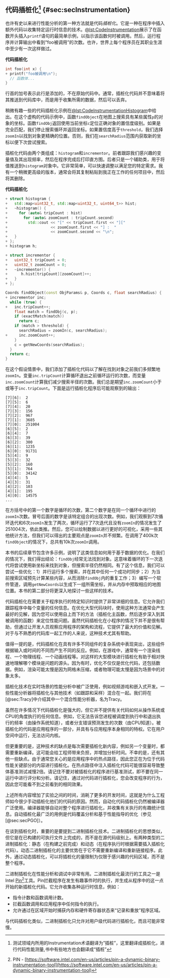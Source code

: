 
## 代码插桩化[^2] {#sec:secInstrumentation}

也许有史以来进行性能分析的第一种方法就是代码*插桩化*。它是一种在程序中插入额外代码以收集特定运行时信息的技术。[@lst:CodeInstrumentation](#CodeInstrumentation)展示了在函数开头插入`printf`语句的最简单示例，以指示该函数何时被调用。然后，运行程序并计算输出中看到“foo被调用”的次数。也许，世界上每个程序员在其职业生涯中至少有一次这样做过。

**代码插桩化**

```cpp
int foo(int x) {
+ printf("foo被调用\n");
  // 函数体...
}
```

行首的加号表示此行是添加的，不在原始代码中。通常，插桩化代码并不意味着将其推送到代码库中，而是用于收集所需的数据，然后可以丢弃。

稍微有趣一些的代码插桩化示例在[@lst:CodeInstrumentationHistogram](#CodeInstrumentationHistogram)中给出。在这个虚构的代码示例中，函数`findObject`在地图上搜索具有某些属性`p`的对象的坐标。函数`findObj`返回使用当前坐标`c`定位正确对象的置信度级别。如果是完全匹配，我们停止搜索循环并返回坐标。如果置信度高于`threshold`，我们选择`zoomIn`以找到对象更精确的位置。否则，我们在`searchRadius`范围内获取新的坐标以便下次尝试搜索。

插桩化代码由两个类组成：`histogram`和`incrementor`。前者跟踪我们感兴趣的变量值及其出现频率，然后在程序完成后打印直方图。后者只是一个辅助类，用于将值推送到`histogram`对象中。它非常简单，可以快速调整以满足您的特定需求。我有一个稍微更高级的版本，通常会将其复制粘贴到我正在工作的任何项目中，然后将其删除。

**代码插桩化**

```cpp
+ struct histogram {
+   std::map<uint32_t, std::map<uint32_t, uint64_t>> hist;
+   ~histogram() {
+     for (auto& tripCount : hist)
+       for (auto& zoomCount : tripCount.second)
+         std::cout << "[" << tripCount.first << "][" 
+                   << zoomCount.first << "] :  " 
+                   << zoomCount.second << "\n";
+   }
+ };
+ histogram h;

+ struct incrementor {
+   uint32_t tripCount = 0;
+   uint32_t zoomCount = 0;
+   ~incrementor() {
+ 	   h.hist[tripCount][zoomCount]++;
+   }
+ };

Coords findObject(const ObjParams& p, Coords c, float searchRadius) {
+ incrementor inc;
  while (true) {
+   inc.tripCount++;  
    float match = findObj(c, p);
    if (exactMatch(match))
      return c;   
    if (match > threshold) {
      searchRadius = zoomIn(c, searchRadius);
+     inc.zoomCount++;
    }
    c = getNewCoords(searchRadius);
  }
  return c;
}
```

在这个假设情景中，我们添加了插桩化代码以了解在找到对象之前我们多频繁地`zoomIn`。变量`inc.tripCount`计算循环退出之前循环运行的次数，而变量`inc.zoomCount`计算我们减少搜索半径的次数。我们总是期望`inc.zoomCount`小于或等于`inc.tripCount`。下面是运行插桩化程序后可能观察到的输出：

```
[7][6]:  2
[7][5]:  6
[7][4]:  20
[7][3]:  156
[7][2]:  967
[7][1]:  3685
[7][0]:  251004
[6][5]:  2
[6][4]:  7
[6][3]:  39
[6][2]:  300
[6][1]:  1235
[6][0]:  91731
[5][4]:  9
[5][3]:  32
[5][2]:  160
[5][1]:  764
[5][0]:  34142
[4][4]:  5
[4][3]:  31
[4][2]:  103
[4][1]:  195
[4][0]:  14575
...
```

在方括号中的第一个数字是循环的次数，第二个数字是在同一个循环中进行的`zoomIn`次数。冒号后面的数字是该特定组合的出现次数。例如，我们观察到7次循环迭代和6次`zoomIn`发生了两次，循环运行了7次迭代且没有`zoomIn`的情况发生了251004次，依此类推。然后，您可以绘制数据以进行更好的可视化，采用一些其他统计方法，但我们可以得出的主要观点是`zoomIn`并不频繁。在调用了400k次`findObject`的情况下，总共有10k次`zoomIn`调用。

本书的后续章节包含许多示例，说明了这类信息如何用于基于数据的优化。在我们的情况下，我们得出结论：`findObj`经常无法找到对象。这意味着循环的下一次迭代将尝试使用新坐标来找到对象，但搜索半径仍然相同。有了这个信息，我们可以尝试一些优化：1）并行运行多个搜索，并在其中任何一个成功时同步；2）为当前搜索区域预先计算某些内容，从而消除`findObj`内的重复工作；3）编写一个软件管道，调用`getNewCoords`以生成下一组所需坐标，并从内存中预取相应的地图位置。本书的第二部分将更深入地探讨一些这样的技术。

代码插桩化在需要关于程序执行的特定知识时提供了非常详细的信息。它允许我们跟踪程序中每个变量的任何信息。在优化大型代码块时，使用这种方法通常会产生最好的见解，因为您可以使用自上而下的方法（插桩化主函数，然后逐步深入到其被调用的函数）来定位性能问题。虽然代码插桩化在小程序的情况下并不是很有帮助，但通过让开发人员观察应用程序的架构和流程，它提供了最大的价值和见解。对于与不熟悉的代码库一起工作的人来说，这种技术尤其有帮助。

值得一提的是，代码插桩化在具有许多不同组件的复杂系统中表现突出，这些组件根据输入或时间的不同而产生不同的反应。例如，在游戏中，通常有一个渲染线程、一个物理线程、一个动画线程等。对这样的大型模块进行插桩化有助于相对快速地理解哪个模块是问题的源头。因为有时，优化不仅仅是优化代码，还包括数据。例如，渲染可能太慢是因为网格未压缩，或者物理可能太慢是因为场景中的对象太多。

插桩化技术在实时场景的性能分析中被广泛使用，例如视频游戏和嵌入式开发。一些性能分析器将插桩化与其他技术（如跟踪和采样）混合在一起。我们将在[@sec:Tracy]中介绍其中一个混合性能分析器，名为Tracy。

虽然在许多情况下代码插桩化是强大的，但它并不提供有关代码如何从操作系统或CPU的角度执行的任何信息。例如，它无法告诉您进程被调度到执行中和退出执行的频率（由操作系统知道），或者分支错误预测发生的次数（由CPU知道）。被插桩化的代码是应用程序的一部分，并具有与应用程序本身相同的特权。它在用户空间中运行，无法访问内核。

但更重要的是，这种技术的缺点是每次需要插桩化新内容，例如另一个变量时，都需要重新编译。这可能会给工程师带来负担，并增加分析时间。不幸的是，还有其他一些缺点。由于通常您关心的是应用程序中的热点路径，因此您正在为位于代码性能关键部分的内容进行插桩化。在热点路径中注入插桩化代码可能很容易导致整体基准测试减慢2倍。请记住不要对被插桩化的程序进行基准测试，即不要在同一运行中进行评分和分析。请记住，通过对代码进行插桩化，您会改变程序的行为，因此您可能看不到之前看到的相同效果。

上述所有内容增加了实验之间的时间，消耗了更多的开发时间，这就是为什么工程师如今很少手动插桩化他们的代码的原因。然而，自动化代码插桩化仍然被编译器广泛使用。编译器能够自动对整个程序进行插桩化，并收集有关执行的有趣统计信息。自动插桩化最广泛的用例是代码覆盖分析和基于性能指导的优化（参见[@sec:secPGO]）。

在谈到插桩化时，重要的是要提到二进制插桩化技术。二进制插桩化的思想类似，但它是在已构建的可执行文件上完成的，而不是在源代码级别上。有两种类型的二进制插桩化：静态（在构建之前完成）和动态（在程序执行时根据需要插入插桩化代码）。动态二进制插桩化的主要优势在于它不需要重新编译和重新链接程序。此外，通过动态插桩化，可以将插桩化的量限制为仅限于感兴趣的代码区域，而不是整个程序。

二进制插桩化在性能分析和调试中非常有用。二进制插桩化最流行的工具之一是Intel [Pin](https://software.intel.com/en-us/articles/pin-a-dynamic-binary-instrumentation-tool)[^1]工具。Pin拦截程序在发生有趣事件时的执行，并生成从程序中的这一点开始的新插桩化代码。它允许收集各种运行时信息，例如：


* 指令计数和函数调用计数。
* 拦截函数调用和应用程序中任何指令的执行。
* 允许通过在区域开始时捕获内存和硬件寄存器状态来“记录和重放”程序区域。

与代码插桩化类似，二进制插桩化只允许对用户级代码进行插桩化，而且可能非常慢。

[^1]: PIN - [https://software.intel.com/en-us/articles/pin-a-dynamic-binary-instrumentation-tool](https://software.intel.com/en-us/articles/pin-a-dynamic-binary-instrumentation-tool)
[^2]: 测试领域内所用的Instrumentation术语翻译为”插桩”，这里翻译成插桩化，进行代码性能测量,书中有些地方也会翻译成“插桩”